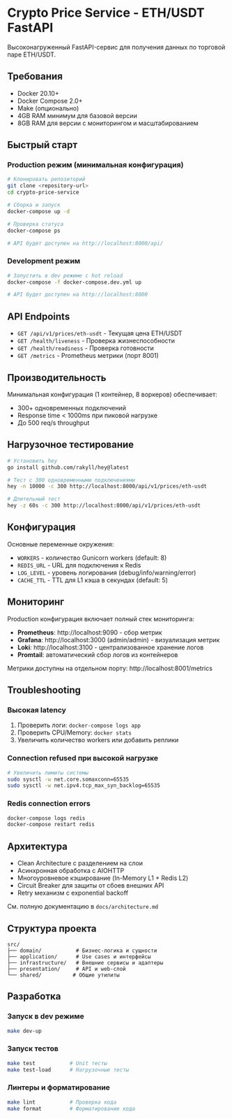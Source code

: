 # Crypto Price Service - ETH/USDT FastAPI

Высоконагруженный FastAPI-сервис для получения данных по торговой паре ETH/USDT.

## Требования

- Docker 20.10+
- Docker Compose 2.0+
- Make (опционально)
- 4GB RAM минимум для базовой версии
- 8GB RAM для версии с мониторингом и масштабированием

## Быстрый старт

### Production режим (минимальная конфигурация)

```bash
# Клонировать репозиторий
git clone <repository-url>
cd crypto-price-service

# Сборка и запуск
docker-compose up -d

# Проверка статуса
docker-compose ps

# API будет доступен на http://localhost:8000/api/
```

### Development режим

```bash
# Запустить в dev режиме с hot reload
docker-compose -f docker-compose.dev.yml up

# API будет доступен на http://localhost:8000
```

## API Endpoints

- `GET /api/v1/prices/eth-usdt` - Текущая цена ETH/USDT
- `GET /health/liveness` - Проверка жизнеспособности
- `GET /health/readiness` - Проверка готовности
- `GET /metrics` - Prometheus метрики (порт 8001)

## Производительность

Минимальная конфигурация (1 контейнер, 8 воркеров) обеспечивает:
- 300+ одновременных подключений
- Response time < 1000ms при пиковой нагрузке
- До 500 req/s throughput

## Нагрузочное тестирование

```bash
# Установить hey
go install github.com/rakyll/hey@latest

# Тест с 300 одновременными подключениями
hey -n 10000 -c 300 http://localhost:8000/api/v1/prices/eth-usdt

# Длительный тест
hey -z 60s -c 300 http://localhost:8000/api/v1/prices/eth-usdt
```

## Конфигурация

Основные переменные окружения:

- `WORKERS` - количество Gunicorn workers (default: 8)
- `REDIS_URL` - URL для подключения к Redis
- `LOG_LEVEL` - уровень логирования (debug/info/warning/error)
- `CACHE_TTL` - TTL для L1 кэша в секундах (default: 5)

## Мониторинг

Production конфигурация включает полный стек мониторинга:

- **Prometheus**: http://localhost:9090 - сбор метрик
- **Grafana**: http://localhost:3000 (admin/admin) - визуализация метрик
- **Loki**: http://localhost:3100 - централизованное хранение логов
- **Promtail**: автоматический сбор логов из контейнеров

Метрики доступны на отдельном порту: http://localhost:8001/metrics

## Troubleshooting

### Высокая latency
1. Проверить логи: `docker-compose logs app`
2. Проверить CPU/Memory: `docker stats`
3. Увеличить количество workers или добавить реплики

### Connection refused при высокой нагрузке
```bash
# Увеличить лимиты системы
sudo sysctl -w net.core.somaxconn=65535
sudo sysctl -w net.ipv4.tcp_max_syn_backlog=65535
```

### Redis connection errors
```bash
docker-compose logs redis
docker-compose restart redis
```

## Архитектура

- Clean Architecture с разделением на слои
- Асинхронная обработка с AIOHTTP
- Многоуровневое кэширование (In-Memory L1 + Redis L2)
- Circuit Breaker для защиты от сбоев внешних API
- Retry механизм с exponential backoff

См. полную документацию в `docs/architecture.md`

## Структура проекта

```
src/
├── domain/           # Бизнес-логика и сущности
├── application/      # Use cases и интерфейсы
├── infrastructure/   # Внешние сервисы и адаптеры
├── presentation/     # API и web-слой
└── shared/          # Общие утилиты
```

## Разработка

### Запуск в dev режиме
```bash
make dev-up
```

### Запуск тестов
```bash
make test           # Unit тесты
make test-load      # Нагрузочные тесты
```

### Линтеры и форматирование
```bash
make lint           # Проверка кода
make format         # Форматирование кода
```
